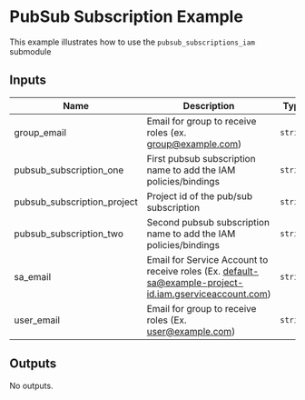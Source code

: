 # PubSub Subscription Example

This example illustrates how to use the `pubsub_subscriptions_iam` submodule

<!-- BEGINNING OF PRE-COMMIT-TERRAFORM DOCS HOOK -->
## Inputs

| Name | Description | Type | Default | Required |
|------|-------------|------|---------|:--------:|
| group\_email | Email for group to receive roles (ex. group@example.com) | `string` | n/a | yes |
| pubsub\_subscription\_one | First pubsub subscription name to add the IAM policies/bindings | `string` | n/a | yes |
| pubsub\_subscription\_project | Project id of the pub/sub subscription | `string` | n/a | yes |
| pubsub\_subscription\_two | Second pubsub subscription name to add the IAM policies/bindings | `string` | n/a | yes |
| sa\_email | Email for Service Account to receive roles (Ex. default-sa@example-project-id.iam.gserviceaccount.com) | `string` | n/a | yes |
| user\_email | Email for group to receive roles (Ex. user@example.com) | `string` | n/a | yes |

## Outputs

No outputs.

<!-- END OF PRE-COMMIT-TERRAFORM DOCS HOOK -->

